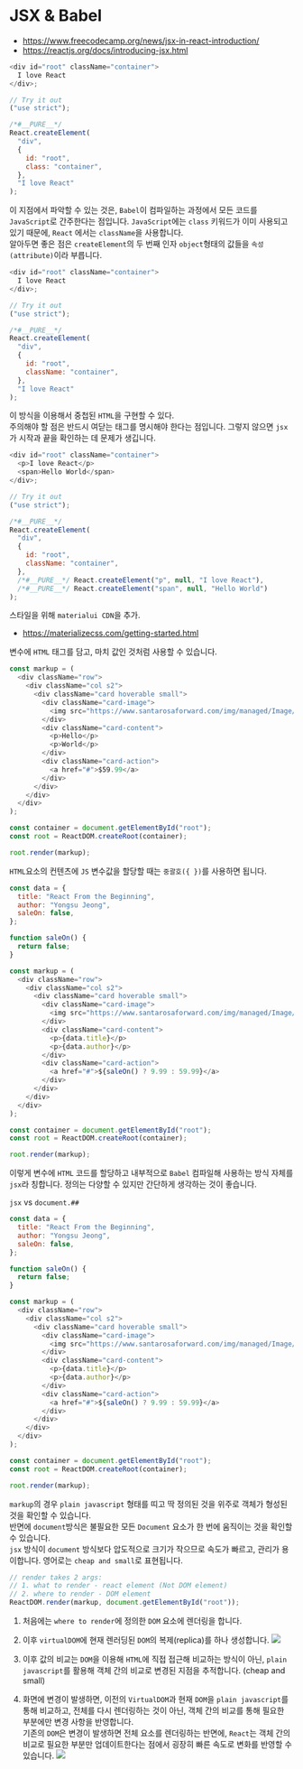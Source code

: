 # JSX & Babel

- https://www.freecodecamp.org/news/jsx-in-react-introduction/
- https://reactjs.org/docs/introducing-jsx.html

```javascript
<div id="root" className="container">
  I love React
</div>;

// Try it out
("use strict");

/*#__PURE__*/
React.createElement(
  "div",
  {
    id: "root",
    class: "container",
  },
  "I love React"
);
```

이 지점에서 파악할 수 있는 것은, `Babel`이 컴파일하는 과정에서 모든 코드를 `JavaScript`로 간주한다는 점입니다.
`JavaScript`에는 `class` 키워드가 이미 사용되고 있기 때문에, `React` 에서는 `className`을 사용합니다. <br />
알아두면 좋은 점은 `createElement`의 두 번째 인자 `object`형태의 값들을 `속성(attribute)`이라 부릅니다.

```javascript
<div id="root" className="container">
  I love React
</div>;

// Try it out
("use strict");

/*#__PURE__*/
React.createElement(
  "div",
  {
    id: "root",
    className: "container",
  },
  "I love React"
);
```

이 방식을 이용해서 중첩된 `HTML`을 구현할 수 있다. <br />
주의해야 할 점은 반드시 여닫는 태그를 명시해야 한다는 점입니다.
그렇지 않으면 `jsx`가 시작과 끝을 확인하는 데 문제가 생깁니다.

```javascript
<div id="root" className="container">
  <p>I love React</p>
  <span>Hello World</span>
</div>;

// Try it out
("use strict");

/*#__PURE__*/
React.createElement(
  "div",
  {
    id: "root",
    className: "container",
  },
  /*#__PURE__*/ React.createElement("p", null, "I love React"),
  /*#__PURE__*/ React.createElement("span", null, "Hello World")
);
```

스타일을 위해 `materialui CDN`을 추가.

- https://materializecss.com/getting-started.html

변수에 `HTML` 태그를 담고, 마치 값인 것처럼 사용할 수 있습니다.

```javascript
const markup = (
  <div className="row">
    <div className="col s2">
      <div className="card hoverable small">
        <div className="card-image">
          <img src="https://www.santarosaforward.com/img/managed/Image/111/file.jpg" />
        </div>
        <div className="card-content">
          <p>Hello</p>
          <p>World</p>
        </div>
        <div className="card-action">
          <a href="#">$59.99</a>
        </div>
      </div>
    </div>
  </div>
);

const container = document.getElementById("root");
const root = ReactDOM.createRoot(container);

root.render(markup);
```

`HTML`요소의 컨텐츠에 `JS` 변수값을 할당할 때는 `중괄호({ })`를 사용하면 됩니다.

```javascript
const data = {
  title: "React From the Beginning",
  author: "Yongsu Jeong",
  saleOn: false,
};

function saleOn() {
  return false;
}

const markup = (
  <div className="row">
    <div className="col s2">
      <div className="card hoverable small">
        <div className="card-image">
          <img src="https://www.santarosaforward.com/img/managed/Image/111/file.jpg" />
        </div>
        <div className="card-content">
          <p>{data.title}</p>
          <p>{data.author}</p>
        </div>
        <div className="card-action">
          <a href="#">${saleOn() ? 9.99 : 59.99}</a>
        </div>
      </div>
    </div>
  </div>
);

const container = document.getElementById("root");
const root = ReactDOM.createRoot(container);

root.render(markup);
```

이렇게 변수에 `HTML` 코드를 할당하고 내부적으로 `Babel` 컴파일해 사용하는 방식 자체를 `jsx`라 칭합니다.
정의는 다양할 수 있지만 간단하게 생각하는 것이 좋습니다.

`jsx` vs `document.##`

```javascript
const data = {
  title: "React From the Beginning",
  author: "Yongsu Jeong",
  saleOn: false,
};

function saleOn() {
  return false;
}

const markup = (
  <div className="row">
    <div className="col s2">
      <div className="card hoverable small">
        <div className="card-image">
          <img src="https://www.santarosaforward.com/img/managed/Image/111/file.jpg" />
        </div>
        <div className="card-content">
          <p>{data.title}</p>
          <p>{data.author}</p>
        </div>
        <div className="card-action">
          <a href="#">${saleOn() ? 9.99 : 59.99}</a>
        </div>
      </div>
    </div>
  </div>
);

const container = document.getElementById("root");
const root = ReactDOM.createRoot(container);

root.render(markup);
```

`markup`의 경우 `plain javascript` 형태를 띠고 딱 정의된 것을 위주로 객체가 형성된 것을 확인할 수 있습니다. <br /> 반면에 `document`방식은 불필요한 모든 `Document` 요소가 한 번에 움직이는 것을 확인할 수 있습니다. <br /> `jsx` 방식이 `document` 방식보다 압도적으로 크기가 작으므로 속도가 빠르고, 관리가 용이합니다.
영어로는 `cheap and small`로 표현됩니다.

```javascript
// render takes 2 args:
// 1. what to render - react element (Not DOM element)
// 2. where to render - DOM element
ReactDOM.render(markup, document.getElementById("root"));
```

1. 처음에는 `where to render`에 정의한 `DOM` 요소에 렌더링을 합니다.
2. 이후 `virtualDOM`에 현재 렌러딩된 `DOM`의 복제(replica)를 하나 생성합니다.
   <img src="https://cdn-images-1.medium.com/max/800/1*Vh0hZeByYj923GXHWCXPCA.png" />

3. 이후 값의 비교는 `DOM`을 이용해 `HTML`에 직접 접근해 비교하는 방식이 아닌, `plain javascript`를 활용해 객체 간의 비교로 변경된 지점을 추적합니다. (cheap and small)
4. 화면에 변경이 발생하면, 이전의 `VirtualDOM`과 현재 `DOM`을 `plain javascript`를 통해 비교하고, 전체를 다시 렌더링하는 것이 아닌, 객체 간의 비교를 통해 필요한 부분에만 변경 사항을 반영합니다. <br />
   기존의 `DOM`은 변경이 발생하면 전체 요소를 렌더링하는 반면에, `React`는 객체 간의 비교로 필요한 부분만 업데이트한다는 점에서 굉장히 빠른 속도로 변화를 반영할 수 있습니다.
   <img src="https://cdn-images-1.medium.com/max/1000/1*J8gTVVd1Mf6L0Dqg0NbNkQ.png" />
